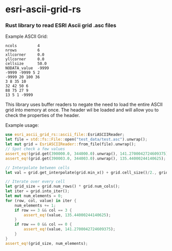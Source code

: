 
# esri-ascii-grid-rs
### Rust library to read ESRI Ascii grid .asc files

Example ASCII Grid:
```
ncols         4
nrows         6
xllcorner     0.0
yllcorner     0.0
cellsize      50.0
NODATA_value  -9999
-9999 -9999 5 2
-9999 20 100 36
3 8 35 10
32 42 50 6
88 75 27 9
13 5 1 -9999
```

This library uses buffer readers to negate the need to load the entire ASCII grid into memory at once. The header wil be loaded and will allow you to check the properties of the header.

Example usage:

```rust
use esri_ascii_grid_rs::ascii_file::EsriASCIIReader;
let file = std::fs::File::open("test_data/test.asc").unwrap();
let mut grid = EsriASCIIReader::from_file(file).unwrap();
// Spot check a few values
assert_eq!(grid.get(390000.0, 344000.0).unwrap(), 141.2700042724609375);
assert_eq!(grid.get(390003.0, 344003.0).unwrap(), 135.44000244140625);

// Interpolate between cells
let val = grid.get_interpolate(grid.min_x() + grid.cell_size()/2., grid.min_y() + grid.cell_size()/2.).unwrap();

// Iterate over every cell
let grid_size = grid.num_rows() * grid.num_cols();
let iter = grid.into_iter();
let mut num_elements = 0;
for (row, col, value) in iter {
    num_elements += 1;
    if row == 3 && col == 3 {
        assert_eq!(value, 135.44000244140625);
    }
    if row == 0 && col == 0 {
        assert_eq!(value, 141.2700042724609375);
    }
}
assert_eq!(grid_size, num_elements);
```
